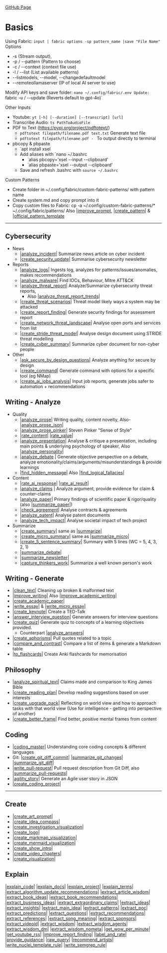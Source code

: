 [GitHub Page](https://github.com/danielmiessler/fabric) 
# Basics
Using Fabric: `input | fabric options -sp pattern_name |save "File Name"`
Options
- -s (Stream output), 
- -p / --pattern (Pattern to choose)
- -c / --context (context file use)
- -l / --list (List available patterns)
- --listmodels, --model, --changedefaultmodel
-  --remoteollamaserver (IP of local AI server to use)

Modify API keys and save folder: `nano ~/.config/fabric/.env
Update: `fabric -u / --update (Reverts default to gpt-4o)`

Other Inputs
- Youtube: `yt [-h] [--duration] [--transcript] [url]`
- Transcribe Audio: `ts PathToAudioFile`
- PDF to Text (https://pypi.org/project/pdftotext/)
	- `pdftotext filepath/filename.pdf text.txt` Generate text file
	- `pdftotext filepath/filename.pdf - ` To output directly to terminal
- pbcopy & pbpaste
	- `apt install xsel
	- Add aliases with `nano ~/.bashrc
		- `alias pbcopy='xsel --input --clipboard'
		- `alias pbpaste='xsel --output --clipboard'
	-  Save and refresh .bashrc with `source ~/.bashrc`

Custom Patterns
- Create folder in ~/.config/fabric/custom-fabric-patterns/ with pattern name
- Create system.md and copy prompt into it
- Copy custom files to Fabric: cp -a ~/.config/custom-fabric-patterns/* ~/.config/fabric/patterns/
	Also |[improve_prompt](https://github.com/danielmiessler/fabric/tree/main/patterns/improve_prompt "improve_prompt"), |[create_pattern](https://github.com/danielmiessler/fabric/tree/main/patterns/create_pattern "create_pattern")| & |[official_pattern_template](https://github.com/danielmiessler/fabric/tree/main/patterns/official_pattern_template "official_pattern_template")

---
## Cybersecurity
- News
	- |[analyze_incident](https://github.com/danielmiessler/fabric/tree/main/patterns/analyze_incident "analyze_incident")| Summarize news article on cyber incident
	- |[create_security_update](https://github.com/danielmiessler/fabric/tree/main/patterns/create_security_update "create_security_update")| Summarise cybersecurity newsletter
- Reports
	- |[analyze_logs](https://github.com/danielmiessler/fabric/tree/main/patterns/analyze_logs "analyze_logs")| Ingests log, analyzes for patterns/issues/anomalies, makes recommendations
	- |[analyze_malware](https://github.com/danielmiessler/fabric/tree/main/patterns/analyze_malware "analyze_malware")| Find IOCs, Behaviour, Mitre ATT&CK
	- |[analyze_threat_report](https://github.com/danielmiessler/fabric/tree/main/patterns/analyze_threat_report "analyze_threat_report")| Analyze/Summarize cybersecurity threat reports, 
		- Also |[analyze_threat_report_trends](https://github.com/danielmiessler/fabric/tree/main/patterns/analyze_threat_report_trends "analyze_threat_report_trends")| 
	- |[create_threat_scenarios](https://github.com/danielmiessler/fabric/tree/main/patterns/create_threat_scenarios "create_threat_scenarios")| Threat model likely ways a system may be attacked
	- |[create_report_finding](https://github.com/danielmiessler/fabric/tree/main/patterns/create_report_finding "create_report_finding")| Generate security findings for assessment report
	- |[create_network_threat_landscape](https://github.com/danielmiessler/fabric/tree/main/patterns/create_network_threat_landscape "create_network_threat_landscape")| Analyse open ports and services from list
	- |[create_stride_threat_model](https://github.com/danielmiessler/fabric/tree/main/patterns/create_stride_threat_model "create_stride_threat_model")| Analyse design document using STRIDE threat modelling
	- |[create_cyber_summary](https://github.com/danielmiessler/fabric/tree/main/patterns/create_cyber_summary "create_cyber_summary")| Summarize cyber document for non-cyber people
- Other
	- |[ask_secure_by_design_questions](https://github.com/danielmiessler/fabric/tree/main/patterns/ask_secure_by_design_questions "ask_secure_by_design_questions")| Analyze anything for secure by design
	- |[create_command](https://github.com/danielmiessler/fabric/tree/main/patterns/create_command "create_command")| Generate command with options for a specific tool (eg NMap)
	- |[create_ai_jobs_analysis](https://github.com/danielmiessler/fabric/tree/main/patterns/create_ai_jobs_analysis "create_ai_jobs_analysis")| Input job reports, generate jobs safer to automation + recommendations
## Writing - Analyze
- Quality
	- |[analyze_prose](https://github.com/danielmiessler/fabric/tree/main/patterns/analyze_prose "analyze_prose")| Writing quality, content novelty, Also- |[analyze_prose_json](https://github.com/danielmiessler/fabric/tree/main/patterns/analyze_prose_json "analyze_prose_json")|
	- |[analyze_prose_pinker](https://github.com/danielmiessler/fabric/tree/main/patterns/analyze_prose_pinker "analyze_prose_pinker")| Steven Pinker "Sense of Style"
	- |[rate_content](https://github.com/danielmiessler/fabric/tree/main/patterns/rate_content "rate_content")| |[rate_value](https://github.com/danielmiessler/fabric/tree/main/patterns/rate_value "rate_value")|
	- |[analyze_presentation](https://github.com/danielmiessler/fabric/tree/main/patterns/analyze_presentation "analyze_presentation")| Analyse & critique a presentation, including main points & underlying psychology of speaker, Also |[analyze_personality](https://github.com/danielmiessler/fabric/tree/main/patterns/analyze_personality "analyze_personality")|
	- |[analyze_debate](https://github.com/danielmiessler/fabric/tree/main/patterns/analyze_debate "analyze_debate") | Generate objective perspective on a debate, analyze emotionality/claims/arguments/misunderstandings & provide learnings
	- |[find_hidden_message](https://github.com/danielmiessler/fabric/tree/main/patterns/find_hidden_message "find_hidden_message")| Also |[find_logical_fallacies](https://github.com/danielmiessler/fabric/tree/main/patterns/find_logical_fallacies "find_logical_fallacies")|
- Content
	- |[rate_ai_response](https://github.com/danielmiessler/fabric/tree/main/patterns/rate_ai_response "rate_ai_response")| |[rate_ai_result](https://github.com/danielmiessler/fabric/tree/main/patterns/rate_ai_result "rate_ai_result")|
	- |[analyze_claims](https://github.com/danielmiessler/fabric/tree/main/patterns/analyze_claims "analyze_claims") | Analyze argument, provide evidence for claim & counter-claims
	- |[analyze_paper](https://github.com/danielmiessler/fabric/tree/main/patterns/analyze_paper "analyze_paper")| Primary findings of scientific paper & rigor/quality (also |[summarize_paper](https://github.com/danielmiessler/fabric/tree/main/patterns/summarize_paper "summarize_paper")|)
	- |[check_agreement](https://github.com/danielmiessler/fabric/tree/main/patterns/check_agreement "check_agreement")| Analyse contracts & agreements
	- |[analyze_patent](https://github.com/danielmiessler/fabric/tree/main/patterns/analyze_patent "analyze_patent")| Analyse patent documents
	- |[analyze_tech_impact](https://github.com/danielmiessler/fabric/tree/main/patterns/analyze_tech_impact "analyze_tech_impact")| Analyse societal impact of tech project
- Summarize
	- |[create_summary](https://github.com/danielmiessler/fabric/tree/main/patterns/create_summary "create_summary")| same as |[summarize](https://github.com/danielmiessler/fabric/tree/main/patterns/summarize "summarize")| 
	- |[create_micro_summary](https://github.com/danielmiessler/fabric/tree/main/patterns/create_micro_summary "create_micro_summary")| same as |[summarize_micro](https://github.com/danielmiessler/fabric/tree/main/patterns/summarize_micro "summarize_micro")|
	- |[create_5_sentence_summary](https://github.com/danielmiessler/fabric/tree/main/patterns/create_5_sentence_summary "create_5_sentence_summary")| Summary with 5 lines (WC = 5, 4, 3, 2, 1)
	- |[summarize_debate](https://github.com/danielmiessler/fabric/tree/main/patterns/summarize_debate "summarize_debate")| 
	- |[summarize_newsletter](https://github.com/danielmiessler/fabric/tree/main/patterns/summarize_newsletter "summarize_newsletter")|
	- |[capture_thinkers_work](https://github.com/danielmiessler/fabric/tree/main/patterns/capture_thinkers_work "capture_thinkers_work")| Summarize a well known person's work
## Writing - Generate
- |[clean_text](https://github.com/danielmiessler/fabric/tree/main/patterns/clean_text "clean_text")| Cleaning up broken & malformed text
- |[improve_writing](https://github.com/danielmiessler/fabric/tree/main/patterns/improve_writing "improve_writing")| Also |[improve_academic_writing](https://github.com/danielmiessler/fabric/tree/main/patterns/improve_academic_writing "improve_academic_writing")|
- |[create_academic_paper](https://github.com/danielmiessler/fabric/tree/main/patterns/create_academic_paper "create_academic_paper")| 
- |[write_essay](https://github.com/danielmiessler/fabric/tree/main/patterns/write_essay "write_essay")| &  |[write_micro_essay](https://github.com/danielmiessler/fabric/tree/main/patterns/write_micro_essay "write_micro_essay")|
- |[create_keynote](https://github.com/danielmiessler/fabric/tree/main/patterns/create_keynote "create_keynote")| Create a TED-Talk
- |[answer_interview_question](https://github.com/danielmiessler/fabric/tree/main/patterns/answer_interview_question "answer_interview_question")| Generate answers for interview questions
- |[create_quiz](https://github.com/danielmiessler/fabric/tree/main/patterns/create_quiz "create_quiz")| Generate quiz to concepts of a learning objectives provided. 
	- Counterpart |[analyze_answers](https://github.com/danielmiessler/fabric/tree/main/patterns/analyze_answers "analyze_answers")|
- |[create_aphorisms](https://github.com/danielmiessler/fabric/tree/main/patterns/create_aphorisms "create_aphorisms")| Pull quotes related to a topic
- |[compare_and_contrast](https://github.com/danielmiessler/fabric/tree/main/patterns/compare_and_contrast "compare_and_contrast")| Compare a list of items & generate a Markdown table
- |[to_flashcards](https://github.com/danielmiessler/fabric/tree/main/patterns/to_flashcards "to_flashcards")| Create Anki flashcards for memorisation
## Philosophy
- |[analyze_spiritual_text](https://github.com/danielmiessler/fabric/tree/main/patterns/analyze_spiritual_text "analyze_spiritual_text")| Claims made and comparison to King James Bible
- |[create_reading_plan](https://github.com/danielmiessler/fabric/tree/main/patterns/create_reading_plan "create_reading_plan")| Develop reading suggestions based on user interests
- |[create_upgrade_pack](https://github.com/danielmiessler/fabric/tree/main/patterns/create_upgrade_pack "create_upgrade_pack")| Reflecting on world view and how to approach tasks with that world view (Use for intelligence - getting into perspective of another)
- |[create_better_frame](https://github.com/danielmiessler/fabric/tree/main/patterns/create_better_frame "create_better_frame")| Find better, positive mental frames from content
## Coding
- |[coding_master](https://github.com/danielmiessler/fabric/tree/main/patterns/coding_master "coding_master")| Understanding core coding concepts & different languages
- Git: |[create_git_diff_commit](https://github.com/danielmiessler/fabric/tree/main/patterns/create_git_diff_commit "create_git_diff_commit")| |[summarize_git_changes](https://github.com/danielmiessler/fabric/tree/main/patterns/summarize_git_changes "summarize_git_changes")| |[summarize_git_diff](https://github.com/danielmiessler/fabric/tree/main/patterns/summarize_git_diff "summarize_git_diff")| 
- |[write_pull-request](https://github.com/danielmiessler/fabric/tree/main/patterns/write_pull-request "write_pull-request")| Pull request description from Git Diff, also |[summarize_pull-requests](https://github.com/danielmiessler/fabric/tree/main/patterns/summarize_pull-requests "summarize_pull-requests")|
- |[agility_story](https://github.com/danielmiessler/fabric/blob/main/patterns/agility_story/system.md)| Generate an Agile user story in JSON
- |[create_coding_project](https://github.com/danielmiessler/fabric/tree/main/patterns/create_coding_project "create_coding_project")|

---
## Create
- |[create_art_prompt](https://github.com/danielmiessler/fabric/tree/main/patterns/create_art_prompt "create_art_prompt")|
- |[create_idea_compass](https://github.com/danielmiessler/fabric/tree/main/patterns/create_idea_compass "create_idea_compass")|
- |[create_investigation_visualization](https://github.com/danielmiessler/fabric/tree/main/patterns/create_investigation_visualization "create_investigation_visualization")|
- |[create_logo](https://github.com/danielmiessler/fabric/tree/main/patterns/create_logo "create_logo")|
- |[create_markmap_visualization](https://github.com/danielmiessler/fabric/tree/main/patterns/create_markmap_visualization "create_markmap_visualization")|
- |[create_mermaid_visualization](https://github.com/danielmiessler/fabric/tree/main/patterns/create_mermaid_visualization "create_mermaid_visualization")|
- |[create_show_intro](https://github.com/danielmiessler/fabric/tree/main/patterns/create_show_intro "create_show_intro")|
- |[create_video_chapters](https://github.com/danielmiessler/fabric/tree/main/patterns/create_video_chapters "create_video_chapters")|
- |[create_visualization](https://github.com/danielmiessler/fabric/tree/main/patterns/create_visualization "create_visualization")|
## Explain
|[explain_code](https://github.com/danielmiessler/fabric/tree/main/patterns/explain_code "explain_code")|
|[explain_docs](https://github.com/danielmiessler/fabric/tree/main/patterns/explain_docs "explain_docs")|
|[explain_project](https://github.com/danielmiessler/fabric/tree/main/patterns/explain_project "explain_project")|
|[explain_terms](https://github.com/danielmiessler/fabric/tree/main/patterns/explain_terms "explain_terms")|
|[extract_algorithm_update_recommendations](https://github.com/danielmiessler/fabric/tree/main/patterns/extract_algorithm_update_recommendations "extract_algorithm_update_recommendations")|
|[extract_article_wisdom](https://github.com/danielmiessler/fabric/tree/main/patterns/extract_article_wisdom "extract_article_wisdom")|
|[extract_book_ideas](https://github.com/danielmiessler/fabric/tree/main/patterns/extract_book_ideas "extract_book_ideas")|
|[extract_book_recommendations](https://github.com/danielmiessler/fabric/tree/main/patterns/extract_book_recommendations "extract_book_recommendations")|
|[extract_business_ideas](https://github.com/danielmiessler/fabric/tree/main/patterns/extract_business_ideas "extract_business_ideas")|
|[extract_extraordinary_claims](https://github.com/danielmiessler/fabric/tree/main/patterns/extract_extraordinary_claims "extract_extraordinary_claims")|
|[extract_ideas](https://github.com/danielmiessler/fabric/tree/main/patterns/extract_ideas "extract_ideas")|
|[extract_insights](https://github.com/danielmiessler/fabric/tree/main/patterns/extract_insights "extract_insights")|
|[extract_main_idea](https://github.com/danielmiessler/fabric/tree/main/patterns/extract_main_idea "extract_main_idea")|
|[extract_patterns](https://github.com/danielmiessler/fabric/tree/main/patterns/extract_patterns "extract_patterns")|
|[extract_poc](https://github.com/danielmiessler/fabric/tree/main/patterns/extract_poc "extract_poc")|
|[extract_predictions](https://github.com/danielmiessler/fabric/tree/main/patterns/extract_predictions "extract_predictions")|
|[extract_questions](https://github.com/danielmiessler/fabric/tree/main/patterns/extract_questions "extract_questions")|
|[extract_recommendations](https://github.com/danielmiessler/fabric/tree/main/patterns/extract_recommendations "extract_recommendations")|
|[extract_references](https://github.com/danielmiessler/fabric/tree/main/patterns/extract_references "extract_references")|
|[extract_song_meaning](https://github.com/danielmiessler/fabric/tree/main/patterns/extract_song_meaning "extract_song_meaning")|
|[extract_sponsors](https://github.com/danielmiessler/fabric/tree/main/patterns/extract_sponsors "extract_sponsors")|
|[extract_videoid](https://github.com/danielmiessler/fabric/tree/main/patterns/extract_videoid "extract_videoid")|
|[extract_wisdom](https://github.com/danielmiessler/fabric/tree/main/patterns/extract_wisdom "extract_wisdom")|
|[extract_wisdom_agents](https://github.com/danielmiessler/fabric/tree/main/patterns/extract_wisdom_agents "extract_wisdom_agents")|
|[extract_wisdom_dm](https://github.com/danielmiessler/fabric/tree/main/patterns/extract_wisdom_dm "extract_wisdom_dm")|
|[extract_wisdom_nometa](https://github.com/danielmiessler/fabric/tree/main/patterns/extract_wisdom_nometa "extract_wisdom_nometa")|
|[get_wow_per_minute](https://github.com/danielmiessler/fabric/tree/main/patterns/get_wow_per_minute "get_wow_per_minute")|
|[get_youtube_rss](https://github.com/danielmiessler/fabric/tree/main/patterns/get_youtube_rss "get_youtube_rss")|
|[improve_report_finding](https://github.com/danielmiessler/fabric/tree/main/patterns/improve_report_finding "improve_report_finding")|
|[label_and_rate](https://github.com/danielmiessler/fabric/tree/main/patterns/label_and_rate "label_and_rate")|
|[provide_guidance](https://github.com/danielmiessler/fabric/tree/main/patterns/provide_guidance "provide_guidance")|
|[raw_query](https://github.com/danielmiessler/fabric/tree/main/patterns/raw_query "raw_query")|
|[recommend_artists](https://github.com/danielmiessler/fabric/tree/main/patterns/recommend_artists "recommend_artists")|
|[write_nuclei_template_rule](https://github.com/danielmiessler/fabric/tree/main/patterns/write_nuclei_template_rule "write_nuclei_template_rule")|
|[write_semgrep_rule](https://github.com/danielmiessler/fabric/tree/main/patterns/write_semgrep_rule "write_semgrep_rule")|